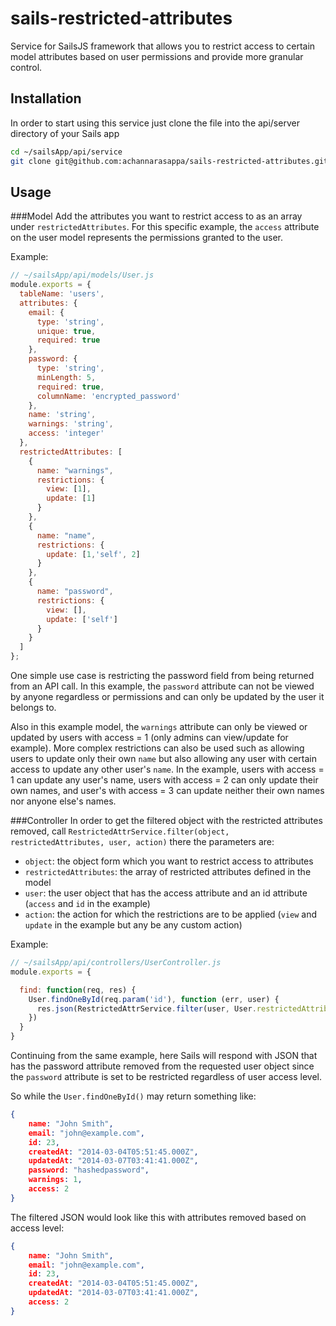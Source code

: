 sails-restricted-attributes
===========================

Service for SailsJS framework that allows you to restrict access to certain model attributes based on user permissions and provide more granular control.

Installation
-----
In order to start using this service just clone the file into the api/server directory of your Sails app
```sh
cd ~/sailsApp/api/service
git clone git@github.com:achannarasappa/sails-restricted-attributes.git
```

Usage
-----
###Model
Add the attributes you want to restrict access to as an array under `restrictedAttributes`. For this specific example, the `access` attribute on the user model represents the permissions granted to the user. 

Example:
```javascript
// ~/sailsApp/api/models/User.js
module.exports = {
  tableName: 'users',
  attributes: {
    email: {
      type: 'string',
      unique: true,
      required: true
    },
    password: {
      type: 'string',
      minLength: 5,
      required: true,
      columnName: 'encrypted_password'
    },
    name: 'string',
    warnings: 'string',
    access: 'integer'
  },
  restrictedAttributes: [
    {
      name: "warnings",
      restrictions: {
        view: [1],
        update: [1]
      }
    },
    {
      name: "name",
      restrictions: {
        update: [1,'self', 2]
      }
    },
    {
      name: "password",
      restrictions: {
        view: [],
        update: ['self']
      }
    }
  ]
};
```
One simple use case is restricting the password field from being returned from an API call. In this example, the `password` attribute can not be viewed by anyone regardless or permissions and can only be updated by the user it belongs to. 

Also in this example model, the `warnings` attribute can only be viewed or updated by users with access = 1 (only admins can view/update for example). More complex restrictions can also be used such as allowing users to update only their own `name` but also allowing any user  with certain access to update any other user's `name`. In the example, users with access = 1 can update any user's name, users with access = 2 can only update their own names, and user's with access = 3 can update neither their own names nor anyone else's names.

###Controller
In order to get the filtered object with the restricted attributes removed, call `RestrictedAttrService.filter(object, restrictedAttributes, user, action)` there the parameters are:
- `object`: the object form which you want to restrict access to attributes
- `restrictedAttributes`: the array of restricted attributes defined in the model
- `user`: the user object that has the access attribute and an id attribute (`access` and `id` in the example)
- `action`: the action for which the restrictions are to be applied (`view` and `update` in the example but any be any custom action)
 
Example:
```javascript
// ~/sailsApp/api/controllers/UserController.js
module.exports = {

  find: function(req, res) {
    User.findOneById(req.param('id'), function (err, user) {
      res.json(RestrictedAttrService.filter(user, User.restrictedAttributes, res.session.user, 'view'))
    })
  }
}
```
Continuing from the same example, here Sails will respond with JSON that has the password attribute removed from the requested user object since the `password` attribute is set to be restricted regardless of user access level.

So while the `User.findOneById()` may return something like:
```json
{
    name: "John Smith",
    email: "john@example.com",
    id: 23,
    createdAt: "2014-03-04T05:51:45.000Z",
    updatedAt: "2014-03-07T03:41:41.000Z",
    password: "hashedpassword",
    warnings: 1,
    access: 2
}
```
The filtered JSON would look like this with attributes removed based on access level:
```json
{
    name: "John Smith",
    email: "john@example.com",
    id: 23,
    createdAt: "2014-03-04T05:51:45.000Z",
    updatedAt: "2014-03-07T03:41:41.000Z",
    access: 2
}
```